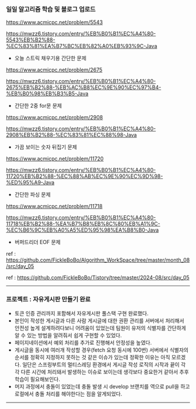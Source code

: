 ### 일일 알고리즘 학습 및 블로그 업로드

https://www.acmicpc.net/problem/5543

https://mwzz6.tistory.com/entry/%EB%B0%B1%EC%A4%80-5543%EB%B2%88-%EC%83%81%EA%B7%BC%EB%82%A0%EB%93%9C-Java

- 오늘 스트릭 채우기용 간단한 문제

https://www.acmicpc.net/problem/2675

https://mwzz6.tistory.com/entry/%EB%B0%B1%EC%A4%80-2675%EB%B2%88-%EB%AC%B8%EC%9E%90%EC%97%B4-%EB%B0%98%EB%B3%B5-Java

- 간단한 2중 for문 문제

https://www.acmicpc.net/problem/2908

https://mwzz6.tistory.com/entry/%EB%B0%B1%EC%A4%80-2908%EB%B2%88-%EC%83%81%EC%88%98-Java

- 가끔 보이는 숫자 뒤집기 문제

https://www.acmicpc.net/problem/11720

https://mwzz6.tistory.com/entry/%EB%B0%B1%EC%A4%80-11720%EB%B2%88-%EC%88%AB%EC%9E%90%EC%9D%98-%ED%95%A9-Java

- 간단한 파싱 문제

https://www.acmicpc.net/problem/11718

https://mwzz6.tistory.com/entry/%EB%B0%B1%EC%A4%80-11718%EB%B2%88-%EA%B7%B8%EB%8C%80%EB%A1%9C-%EC%B6%9C%EB%A0%A5%ED%95%98%EA%B8%B0-Java

- 버퍼드리더 EOF 문제

ref : https://github.com/FickleBoBo/Algorithm_WorkSpace/tree/master/month_08/src/day_05

ref : https://github.com/FickleBoBo/Tistory/tree/master/2024-08/src/day_05

---

### 프로젝트 : 자유게시판 만들기 완료

- 토큰 인증 관리까지 포함해서 자유게시판 풀스택 구현 완료했다.
- 본인이 작성한 게시글과 다른 사람 게시글에 대한 권환 관리를 서버에서 처리해서 안전성 높게 설계하려다보니 어려움이 있었는데 팀원이 유저의 식별자를 간단하게 알 수 있는 방법을 알려줘서 쉽게 구현할 수 있었다.
- 페이지네이션에서 예외 처리를 추가로 진행해서 안정성을 높였다.
- 게시글을 동시에 여러개 작성할 경우(fetch 요청 동시에 100번) 서버에서 식별자의 순서를 정확히 지정하지 못하는 것 같은 이슈가 있는데 정확한 이유는 아직 모르겠다. 일단은 스프링부트의 멀티스레딩 환경에서 게시글 작성 로직의 시작과 끝이 각각 다른 시간에 처리돼서 발생하는 이슈로 보이는데 생각보다 중요한거 같아서 추후 학습이 필요해보인다.
- 머지 과정에서 충돌이 있었는데 충돌 발생 시 develop 브랜치를 역으로 pull을 하고 로컬에서 충돌 처리를 해야한다는 점을 알게되었다.

---
